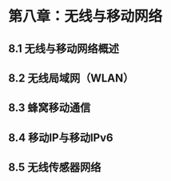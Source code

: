 # 第八章：无线与移动网络

## 8.1 无线与移动网络概述

## 8.2 无线局域网（WLAN）

## 8.3 蜂窝移动通信

## 8.4 移动IP与移动IPv6

## 8.5 无线传感器网络